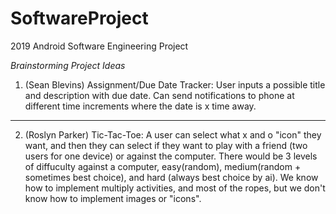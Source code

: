 # SoftwareProject
2019 Android Software Engineering Project

*Brainstorming Project Ideas*

1. (Sean Blevins) Assignment/Due Date Tracker:
User inputs a possible title and description with due date. Can send notifications to phone at different time increments where the date is x time away.

----------

2. (Roslyn Parker) Tic-Tac-Toe: 
A user can select what x and o "icon" they want, and then they can select if they want to play with a friend (two users for one device)
or against the computer. There would be 3 levels of diffuculty against a computer, easy(random), medium(random + sometimes best choice), 
and hard (always best choice by ai). We know how to implement multiply activities, and most of the ropes, but we don't know how to implement images or "icons". 
